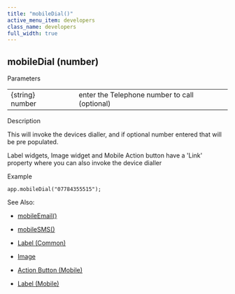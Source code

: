 ```yaml
---
title: "mobileDial()"
active_menu_item: developers
class_name: developers
full_width: true
---
```



## mobileDial (number)

Parameters

<table>
<tr>
<td width="193">
{string} number

</td>
<td width="17">
</td>
<td width="670">
enter the Telephone number to call (optional)

</td>
</tr>
</table>

Description

This will invoke the devices dialler, and if optional number entered that will be pre populated.

Label widgets, Image widget and Mobile Action button have a 'Link' property where you can also invoke the device dialler

Example

    app.mobileDial("07784355515");
   

See Also:

 - [mobileEmail()](mobileemail.htm)

 - [mobileSMS()](mobilesms.htm)

 - [Label (Common)](../../../widget-properties-events/common/label.htm)

 - [Image](../../../widget-properties-events/common/image.htm)

 - [Action Button (Mobile)](../../../widget-properties-events/mobile/mobaction-button.htm)

 - [Label (Mobile)](../../../widget-properties-events/mobile/moblabel.htm)

